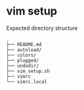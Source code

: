# vim setup

Expected directory structure
```
.
├── README.md
├── autoload/
├── colors/
├── plugged/
├── undodir/
├── vim_setup.sh
├── vimrc
└── vimrc.local
```
